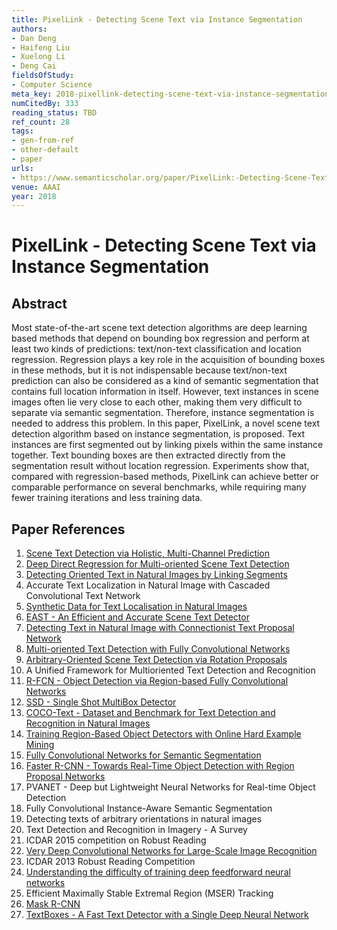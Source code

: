 ```yaml
---
title: PixelLink - Detecting Scene Text via Instance Segmentation
authors:
- Dan Deng
- Haifeng Liu
- Xuelong Li
- Deng Cai
fieldsOfStudy:
- Computer Science
meta_key: 2018-pixellink-detecting-scene-text-via-instance-segmentation
numCitedBy: 333
reading_status: TBD
ref_count: 28
tags:
- gen-from-ref
- other-default
- paper
urls:
- https://www.semanticscholar.org/paper/PixelLink:-Detecting-Scene-Text-via-Instance-Deng-Liu/a4a88145718ec8eff1228267bf3fe9f380b9495f?sort=total-citations
venue: AAAI
year: 2018
---
```


# PixelLink - Detecting Scene Text via Instance Segmentation

## Abstract

Most state-of-the-art scene text detection algorithms are deep learning based methods that depend on bounding box regression and perform at least two kinds of predictions: text/non-text classification and location regression. Regression plays a key role in the acquisition of bounding boxes in these methods, but it is not indispensable because text/non-text prediction can also be considered as a kind of semantic segmentation that contains full location information in itself. However, text instances in scene images often lie very close to each other, making them very difficult to separate via semantic segmentation. Therefore, instance segmentation is needed to address this problem. In this paper, PixelLink, a novel scene text detection algorithm based on instance segmentation, is proposed. Text instances are first segmented out by linking pixels within the same instance together. Text bounding boxes are then extracted directly from the segmentation result without location regression. Experiments show that, compared with regression-based methods, PixelLink can achieve better or comparable performance on several benchmarks, while requiring many fewer training iterations and less training data.

## Paper References

1. [Scene Text Detection via Holistic, Multi-Channel Prediction](2016-scene-text-detection-via-holistic-multi-channel-prediction)
2. [Deep Direct Regression for Multi-oriented Scene Text Detection](2017-deep-direct-regression-for-multi-oriented-scene-text-detection)
3. [Detecting Oriented Text in Natural Images by Linking Segments](2017-detecting-oriented-text-in-natural-images-by-linking-segments)
4. Accurate Text Localization in Natural Image with Cascaded Convolutional Text Network
5. [Synthetic Data for Text Localisation in Natural Images](2016-synthetic-data-for-text-localisation-in-natural-images)
6. [EAST - An Efficient and Accurate Scene Text Detector](2017-east-an-efficient-and-accurate-scene-text-detector)
7. [Detecting Text in Natural Image with Connectionist Text Proposal Network](2016-detecting-text-in-natural-image-with-connectionist-text-proposal-network)
8. [Multi-oriented Text Detection with Fully Convolutional Networks](2016-multi-oriented-text-detection-with-fully-convolutional-networks)
9. [Arbitrary-Oriented Scene Text Detection via Rotation Proposals](2018-arbitrary-oriented-scene-text-detection-via-rotation-proposals)
10. A Unified Framework for Multioriented Text Detection and Recognition
11. [R-FCN - Object Detection via Region-based Fully Convolutional Networks](2016-r-fcn-object-detection-via-region-based-fully-convolutional-networks)
12. [SSD - Single Shot MultiBox Detector](2016-ssd-net.md)
13. [COCO-Text - Dataset and Benchmark for Text Detection and Recognition in Natural Images](2016-coco-text-dataset-and-benchmark-for-text-detection-and-recognition-in-natural-images)
14. [Training Region-Based Object Detectors with Online Hard Example Mining](2016-training-region-based-object-detectors-with-online-hard-example-mining)
15. [Fully Convolutional Networks for Semantic Segmentation](2017-fully-convolutional-networks-for-semantic-segmentation)
16. [Faster R-CNN - Towards Real-Time Object Detection with Region Proposal Networks](2015-faster-r-cnn-towards-real-time-object-detection-with-region-proposal-networks)
17. PVANET - Deep but Lightweight Neural Networks for Real-time Object Detection
18. Fully Convolutional Instance-Aware Semantic Segmentation
19. Detecting texts of arbitrary orientations in natural images
20. Text Detection and Recognition in Imagery - A Survey
21. ICDAR 2015 competition on Robust Reading
22. [Very Deep Convolutional Networks for Large-Scale Image Recognition](2014-vggnet.md)
23. ICDAR 2013 Robust Reading Competition
24. [Understanding the difficulty of training deep feedforward neural networks](2010-understanding-the-difficulty-of-training-deep-feedforward-neural-networks)
25. Efficient Maximally Stable Extremal Region (MSER) Tracking
26. [Mask R-CNN](2017-mask-r-cnn.md)
27. [TextBoxes - A Fast Text Detector with a Single Deep Neural Network](2017-textboxes-a-fast-text-detector-with-a-single-deep-neural-network)
